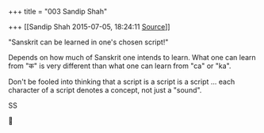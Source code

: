 +++
title = "003 Sandip Shah"

+++
[[Sandip Shah	2015-07-05, 18:24:11 [Source](https://groups.google.com/g/samskrita/c/p9bGs--54Hc)]]



"Sanskrit can be learned in one's chosen script!"

  

Depends on how much of Sanskrit one intends to learn. What one can learn from "क" is very different than what one can learn from "ca" or "ka".

  

Don't be fooled into thinking that a script is a script is a script ... each character of a script denotes a concept, not just a "sound".

  

SS



